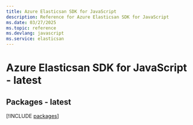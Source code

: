 ```yaml
---
title: Azure Elasticsan SDK for JavaScript
description: Reference for Azure Elasticsan SDK for JavaScript
ms.date: 03/27/2025
ms.topic: reference
ms.devlang: javascript
ms.service: elasticsan
---
```

# Azure Elasticsan SDK for JavaScript - latest
## Packages - latest
[!INCLUDE [packages](elasticsan-index.md)]